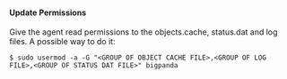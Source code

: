 #### Update Permissions
Give the agent read permissions to the objects.cache, status.dat and log files. A possible way to do it:

    $ sudo usermod -a -G "<GROUP OF OBJECT CACHE FILE>,<GROUP OF LOG FILE>,<GROUP OF STATUS DAT FILE>" bigpanda

